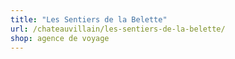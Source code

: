 ```yaml
---
title: "Les Sentiers de la Belette"
url: /chateauvillain/les-sentiers-de-la-belette/
shop: agence de voyage
---
```


